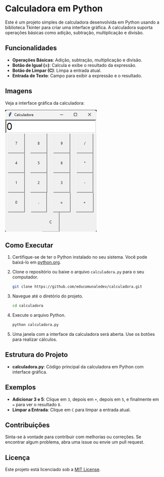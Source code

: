 # Calculadora em Python

Este é um projeto simples de calculadora desenvolvida em Python usando a biblioteca Tkinter para criar uma interface gráfica. A calculadora suporta operações básicas como adição, subtração, multiplicação e divisão.

## Funcionalidades

- **Operações Básicas**: Adição, subtração, multiplicação e divisão.
- **Botão de Igual (=)**: Calcula e exibe o resultado da expressão.
- **Botão de Limpar (C)**: Limpa a entrada atual.
- **Entrada de Texto**: Campo para exibir a expressão e o resultado.

## Imagens

Veja a interface gráfica da calculadora:

![Interface da Calculadora](imagens/calculadora.jpeg)

## Como Executar

1. Certifique-se de ter o Python instalado no seu sistema. Você pode baixá-lo em [python.org](https://www.python.org/).

2. Clone o repositório ou baixe o arquivo `calculadora.py` para o seu computador.

   ```bash
   git clone https://github.com/educomunaledev/calculadora.git
   ```

3. Navegue até o diretório do projeto.

   ```bash
   cd calculadora
   ```

4. Execute o arquivo Python.

   ```bash
   python calculadora.py
   ```

5. Uma janela com a interface da calculadora será aberta. Use os botões para realizar cálculos.

## Estrutura do Projeto

- **calculadora.py**: Código principal da calculadora em Python com interface gráfica.

## Exemplos

- **Adicionar 3 e 5**: Clique em `3`, depois em `+`, depois em `5`, e finalmente em `=` para ver o resultado `8`.
- **Limpar a Entrada**: Clique em `C` para limpar a entrada atual.

## Contribuições

Sinta-se à vontade para contribuir com melhorias ou correções. Se encontrar algum problema, abra uma issue ou envie um pull request.

## Licença

Este projeto está licenciado sob a [MIT License](LICENSE).

